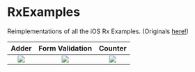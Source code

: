 # RxExamples
Reimplementations of all the iOS Rx Examples. (Originals [here!](https://github.com/ReactiveX/RxSwift/tree/master/RxExample))

Adder                      |  Form Validation          |  Counter
:-------------------------:|:-------------------------:|:-------------------------:
![](https://i.imgur.com/iH4fYvv.png) | ![](https://i.imgur.com/IGziGLu.png) | ![](https://i.imgur.com/Vdz2Zij.png) 
